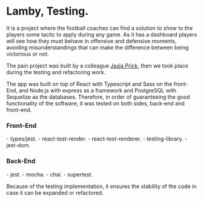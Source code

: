 <h1>Lamby, Testing.</h1>

It is a project where the football coaches can find a solution to show to the players some tactic to apply during any game.
As it has a dashboard  players will see how they must behave in offensive and defensive moments, avoiding misunderstandings that can make the difference between being victorious or not.

The pain project was built by a colleague <a href="https://github.com/gridwork-nl">Jasja Prick</a>, then we took place during the testing and refactoring work.

The app was built on top of React with Typescript and Sass on the front-End, and Node.js with express as a framework and PostgreSQL with Sequelize as the databases. Therefore, in order of guaranteeing the good functionality of the software, it was tested on both sides, back-end and front-end.

 <h3>Front-End</h3>
   - types/jest.
   -  react-test-render.
   -  react-test-renderer.
   -  testing-library.
   -  jest-dom.
   
<h3> Back-End</h3>
   -    jest. 
   -    mocha. 
   -    chai.
   -    supertest.

Because of the testing implementation, it ensures the stability of the code in case it can be expanded or refactored.
